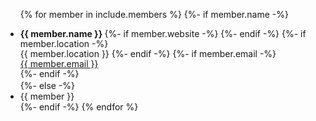 <ul>
{% for member in include.members %}
    {%- if member.name -%}
    <li> <p style="line-height:1rem; margin-bottom:0.1rem">
        <b> {{ member.name }} </b>
        {%- if member.website -%}
             <sup> <a class="icon-export"  href="{{ member.website }}" style="border-bottom:none"></a> </sup>
        {%- endif -%} 
        {%- if member.location -%}
            <br/> {{ member.location }}
        {%- endif -%}
        {%- if member.email -%}
            <br/> <a href="mailto:{{ member.email }}">{{ member.email }}</a> <br/>
        {%- endif -%}
    </p> </li>
    {%- else -%}
        <li> {{ member }} </li> 
    {%- endif -%}
{% endfor %}
</ul>

